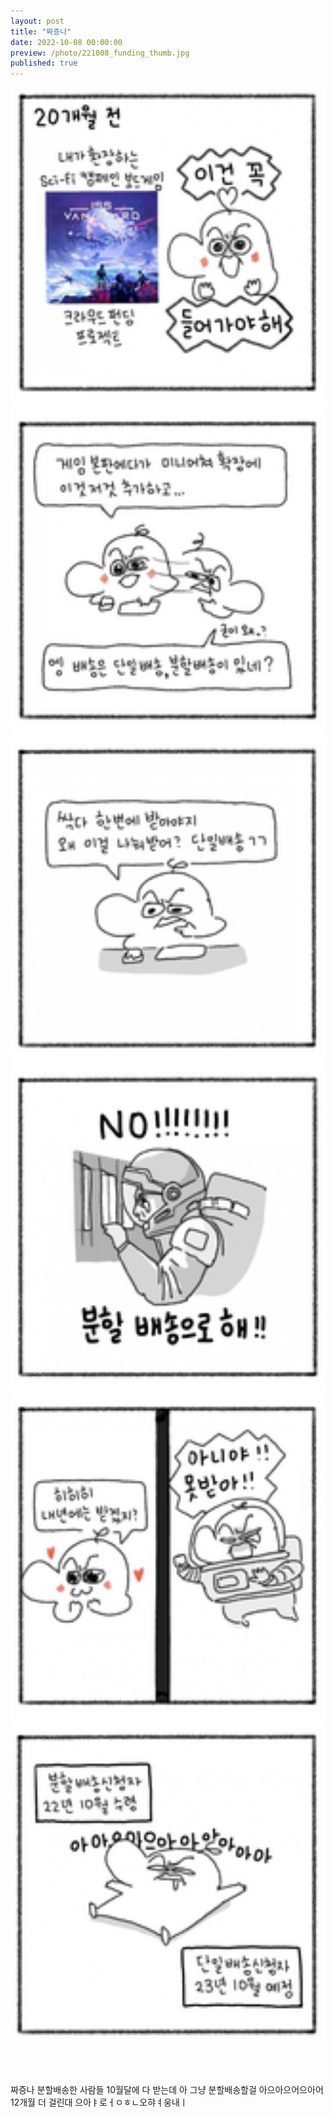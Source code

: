 ```yaml
---
layout: post
title: "짜증나"
date: 2022-10-08 00:00:00
preview: /photo/221008_funding_thumb.jpg
published: true
---
```


<img src="/photo/221008_funding.jpg" width="1000">

<br/><br/>

짜증나 분할배송한 사람들 10월달에 다 받는데
아 그냥 분할배송할걸
아으아으어으아어
12개월 더 걸린대 으아ㅑ로ㅓㅇㅎㄴ오햐ㅕ웅내ㅣ
